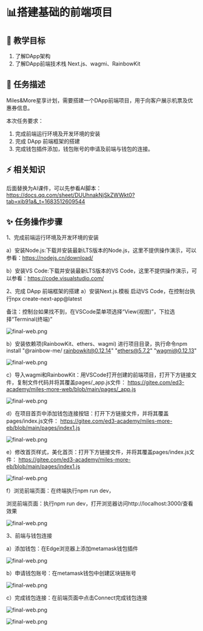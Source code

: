 # 📊搭建基础的前端项目

## **🚧 教学目标**

1. 了解DApp架构
2. 了解DApp前端技术栈 Next.js、wagmi、RainbowKit

## **💚 任务描述**

 Miles&More星享计划，需要搭建一个DApp前端项目，用于向客户展示机票及优惠券信息。

本次任务要求：

1. 完成前端运行环境及开发环境的安装
2. 完成 DApp 前端框架的搭建
3. 完成钱包插件添加，钱包账号的申请及前端与钱包的连接。

## **⚡ 相关知识**

 后面替换为AI课件，可以先参看AI脚本：https://docs.qq.com/sheet/DUUhnakNjSkZWWkt0?tab=xib91a&_t=1683512609544

## **✨ 任务操作步骤**

1、完成前端运行环境及开发环境的安装

a）安装Node.js:下载并安装最新LTS版本的Node.js，这里不提供操作演示，可以参看：https://nodejs.cn/download/

b）安装VS Code:下载并安装最新LTS版本的VS Code，这里不提供操作演示，可以参看：https://code.visualstudio.com/

2、完成 DApp 前端框架的搭建
a）安装Next.js.模板
启动VS Code，在控制台执行npx create-next-app@latest

备注：控制台如果找不到，在VSCode菜单项选择“View(视图)”，下拉选择“Terminal(终端)”

![final-web.png](https://i.postimg.cc/7LLF7bQP/t1-01.png)

b）安装依赖项(RainbowKit、ethers、wagmi)
   进行项目目录，执行命令npm install "@rainbow-me/
   rainbowkit@0.12.14" "ethers@5.7.2" "wagmi@0.12.13"

![final-web.png](https://i.postimg.cc/nzVbqDvM/t1-02.png)

 c）导入wagmi和RainbowKit：用VSCode打开创建的前端项目，打开下方链接文件，复制文件代码并将其覆盖pages/_app.js文件：
 https://gitee.com/ed3-academy/miles-more-web/blob/main/pages/_app.js

![final-web.png](https://i.postimg.cc/pX9MHSKd/t1-03.png)

d）在项目首页中添加钱包连接按钮：打开下方链接文件，并将其覆盖pages/index.js文件：
https://gitee.com/ed3-academy/miles-more-eb/blob/main/pages/index1.js

![final-web.png](https://i.postimg.cc/263CMSwH/t1-04.png)

e）修改首页样式，美化首页：打开下方链接文件，并将其覆盖pages/index.js文件：
https://gitee.com/ed3-academy/miles-more-eb/blob/main/pages/index1.js

![final-web.png](https://i.postimg.cc/WbV1bTb4/t1-05.png)

f）浏览前端页面：在终端执行npm run dev，

浏览前端页面：执行npm run dev，打开浏览器访问http://localhost:3000/查看效果

![final-web.png](https://i.postimg.cc/0NL0zcQP/t1-06.png)

3、前端与钱包连接

a）添加钱包：在Edge浏览器上添加metamask钱包插件

![final-web.png](https://i.postimg.cc/3JMDMCCp/t1-17.png)

b）申请钱包账号：在metamask钱包中创建区块链账号

![final-web.png](https://i.postimg.cc/0yf7YWKx/t1-21.png)

c）完成钱包连接：在前端页面中点击Connect完成钱包连接

![final-web.png](https://i.postimg.cc/SspwFPs3/t1-19.png)

![final-web.png](https://i.postimg.cc/qq6ns1cB/t1-20.png)
